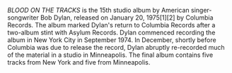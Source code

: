 _BLOOD ON THE TRACKS_ is the 15th studio album by American singer-songwriter Bob Dylan, released on January 20, 1975[1][2] by Columbia Records. The album marked Dylan's return to Columbia Records after a two-album stint with Asylum Records. Dylan commenced recording the album in New York City in September 1974. In December, shortly before Columbia was due to release the record, Dylan abruptly re-recorded much of the material in a studio in Minneapolis. The final album contains five tracks from New York and five from Minneapolis.
